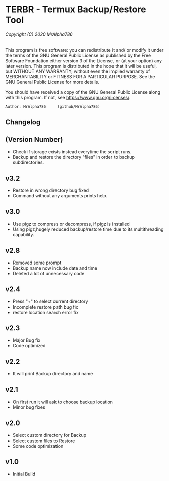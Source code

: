 # TERBR - Termux Backup/Restore Tool
###### Copyright (C) 2020  MrAlpha786

This program is free software: you can redistribute it and/ or modify it under the terms of the GNU General Public License as published by the Free Software Foundation either version 3 of the License, or (at your option) any later version.
This program is distributed in the hope that it will be useful, but WITHOUT ANY WARRANTY; without even the implied warranty of MERCHANTABILITY or FITNESS FOR A PARTICULAR PURPOSE.  See the GNU General Public License for more details.

 You should have received a copy of the GNU General Public License along with this program.  If not, see <https://www.gnu.org/licenses/>.

    Author: MrAlpha786     (github/MrAlpha786)

## Changelog
## (Version Number)
* Check if storage exists instead everytime the script runs.
* Backup and restore the directory "files" in order to backup subdirectories.
## v3.2
* Restore in wrong directory bug fixed
* Command without any arguments prints help.

## v3.0
* Use pigz to compress or decompress, if pigz is installed
* Using pigz,hugely reduced backup/restore time due to its multithreading capability.

## v2.8
* Removed some prompt
* Backup name now include date and time
* Deleted a lot of unnecessary code 

## v2.4
* Press "+" to select current directory
* Incomplete restore path bug fix
* restore location search error fix

## v2.3
* Major Bug fix
* Code optimized

## v2.2
* It will print Backup directory and name

## v2.1
* On first run it will ask to choose backup location
* Minor bug fixes

## v2.0
* Select custom directory for Backup
* Select custom files to Restore
* Some code optimization

## v1.0
* Initial Build


